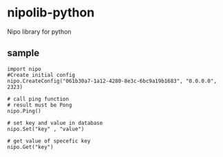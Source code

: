 # nipolib-python
Nipo library for python


## sample

```console
import nipo 
#Create initial config 
nipo.CreateConfig("061b30a7-1a12-4280-8e3c-6bc9a19b1683", "0.0.0.0", 2323)

# call ping function 
# result must be Pong 
nipo.Ping()

# set key and value in database 
nipo.Set("key" , "value")

# get value of specefic key 
nipo.Get("key")

```

